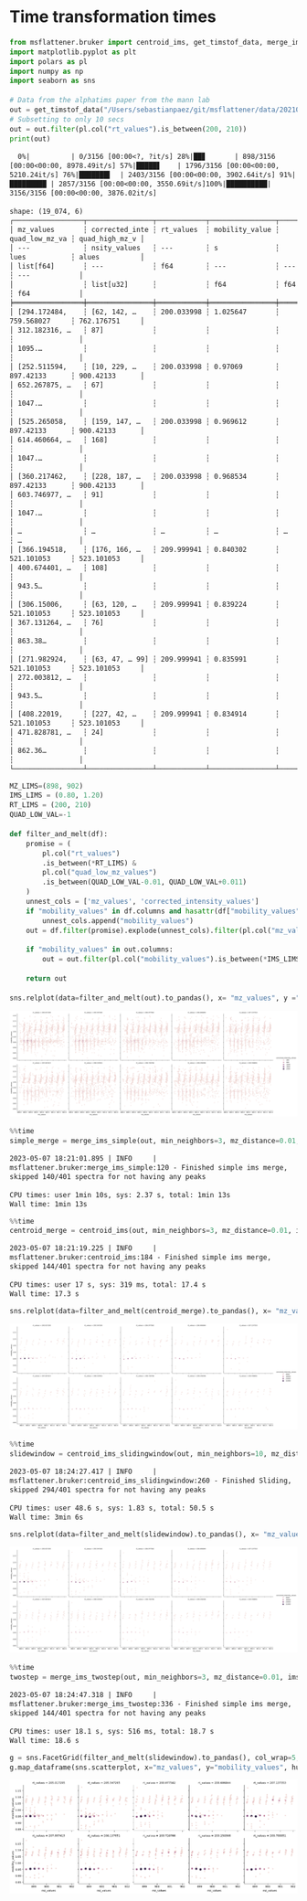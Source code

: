 # Time transformation times

``` python
from msflattener.bruker import centroid_ims, get_timstof_data, merge_ims_simple, centroid_ims_slidingwindow, merge_ims_twostep
import matplotlib.pyplot as plt
import polars as pl
import numpy as np
import seaborn as sns

# Data from the alphatims paper from the mann lab
out = get_timstof_data("/Users/sebastianpaez/git/msflattener/data/20210510_TIMS03_EVO03_PaSk_MA_HeLa_50ng_5_6min_DDA_S1-B1_1_25185.d", progbar=False, safe=False)
# Subsetting to only 10 secs
out = out.filter(pl.col("rt_values").is_between(200, 210))
print(out)
```

      0%|          | 0/3156 [00:00<?, ?it/s] 28%|██▊       | 898/3156 [00:00<00:00, 8978.49it/s] 57%|█████▋    | 1796/3156 [00:00<00:00, 5210.24it/s] 76%|███████▌  | 2403/3156 [00:00<00:00, 3902.64it/s] 91%|█████████ | 2857/3156 [00:00<00:00, 3550.69it/s]100%|██████████| 3156/3156 [00:00<00:00, 3876.02it/s]

    shape: (19_074, 6)
    ┌─────────────────┬────────────────┬────────────┬────────────────┬────────────────┬────────────────┐
    │ mz_values       ┆ corrected_inte ┆ rt_values  ┆ mobility_value ┆ quad_low_mz_va ┆ quad_high_mz_v │
    │ ---             ┆ nsity_values   ┆ ---        ┆ s              ┆ lues           ┆ alues          │
    │ list[f64]       ┆ ---            ┆ f64        ┆ ---            ┆ ---            ┆ ---            │
    │                 ┆ list[u32]      ┆            ┆ f64            ┆ f64            ┆ f64            │
    ╞═════════════════╪════════════════╪════════════╪════════════════╪════════════════╪════════════════╡
    │ [294.172484,    ┆ [62, 142, …    ┆ 200.033998 ┆ 1.025647       ┆ 759.568027     ┆ 762.176751     │
    │ 312.182316, …   ┆ 87]            ┆            ┆                ┆                ┆                │
    │ 1095.…          ┆                ┆            ┆                ┆                ┆                │
    │ [252.511594,    ┆ [10, 229, …    ┆ 200.033998 ┆ 0.97069        ┆ 897.42133      ┆ 900.42133      │
    │ 652.267875, …   ┆ 67]            ┆            ┆                ┆                ┆                │
    │ 1047.…          ┆                ┆            ┆                ┆                ┆                │
    │ [525.265058,    ┆ [159, 147, …   ┆ 200.033998 ┆ 0.969612       ┆ 897.42133      ┆ 900.42133      │
    │ 614.460664, …   ┆ 168]           ┆            ┆                ┆                ┆                │
    │ 1047.…          ┆                ┆            ┆                ┆                ┆                │
    │ [360.217462,    ┆ [228, 187, …   ┆ 200.033998 ┆ 0.968534       ┆ 897.42133      ┆ 900.42133      │
    │ 603.746977, …   ┆ 91]            ┆            ┆                ┆                ┆                │
    │ 1047.…          ┆                ┆            ┆                ┆                ┆                │
    │ …               ┆ …              ┆ …          ┆ …              ┆ …              ┆ …              │
    │ [366.194518,    ┆ [176, 166, …   ┆ 209.999941 ┆ 0.840302       ┆ 521.101053     ┆ 523.101053     │
    │ 400.674401, …   ┆ 108]           ┆            ┆                ┆                ┆                │
    │ 943.5…          ┆                ┆            ┆                ┆                ┆                │
    │ [306.15006,     ┆ [63, 120, …    ┆ 209.999941 ┆ 0.839224       ┆ 521.101053     ┆ 523.101053     │
    │ 367.131264, …   ┆ 76]            ┆            ┆                ┆                ┆                │
    │ 863.38…         ┆                ┆            ┆                ┆                ┆                │
    │ [271.982924,    ┆ [63, 47, … 99] ┆ 209.999941 ┆ 0.835991       ┆ 521.101053     ┆ 523.101053     │
    │ 272.003812, …   ┆                ┆            ┆                ┆                ┆                │
    │ 943.5…          ┆                ┆            ┆                ┆                ┆                │
    │ [408.22019,     ┆ [227, 42, …    ┆ 209.999941 ┆ 0.834914       ┆ 521.101053     ┆ 523.101053     │
    │ 471.828781, …   ┆ 24]            ┆            ┆                ┆                ┆                │
    │ 862.36…         ┆                ┆            ┆                ┆                ┆                │
    └─────────────────┴────────────────┴────────────┴────────────────┴────────────────┴────────────────┘

``` python
MZ_LIMS=(898, 902)
IMS_LIMS = (0.80, 1.20)
RT_LIMS = (200, 210)
QUAD_LOW_VAL=-1

def filter_and_melt(df):
    promise = (
        pl.col("rt_values")
        .is_between(*RT_LIMS) & 
        pl.col("quad_low_mz_values")
        .is_between(QUAD_LOW_VAL-0.01, QUAD_LOW_VAL+0.011)
    )
    unnest_cols = ['mz_values', 'corrected_intensity_values']
    if "mobility_values" in df.columns and hasattr(df["mobility_values"][0], "__len__"):
        unnest_cols.append("mobility_values")
    out = df.filter(promise).explode(unnest_cols).filter(pl.col("mz_values").is_between(*MZ_LIMS)).filter(pl.col("rt_values").is_between(205, 210))

    if "mobility_values" in out.columns:
        out = out.filter(pl.col("mobility_values").is_between(*IMS_LIMS))

    return out

sns.relplot(data=filter_and_melt(out).to_pandas(), x= "mz_values", y ="mobility_values", col="rt_values", size="corrected_intensity_values", hue="corrected_intensity_values", col_wrap=5)
```

![](time_transformations_files/figure-commonmark/cell-3-output-1.png)

``` python
%%time
simple_merge = merge_ims_simple(out, min_neighbors=3, mz_distance=0.01, progbar=False)
```

    2023-05-07 18:21:01.895 | INFO     | msflattener.bruker:merge_ims_simple:120 - Finished simple ims merge, skipped 140/401 spectra for not having any peaks

    CPU times: user 1min 10s, sys: 2.37 s, total: 1min 13s
    Wall time: 1min 13s

``` python
%%time
centroid_merge = centroid_ims(out, min_neighbors=3, mz_distance=0.01, ims_distance=0.01, progbar=False)
```

    2023-05-07 18:21:19.225 | INFO     | msflattener.bruker:centroid_ims:184 - Finished simple ims merge, skipped 144/401 spectra for not having any peaks

    CPU times: user 17 s, sys: 319 ms, total: 17.4 s
    Wall time: 17.3 s

``` python
sns.relplot(data=filter_and_melt(centroid_merge).to_pandas(), x= "mz_values", y ="mobility_values", col="rt_values", size="corrected_intensity_values", hue="corrected_intensity_values", col_wrap=5)
```

![](time_transformations_files/figure-commonmark/cell-6-output-1.png)

``` python
%%time
slidewindow = centroid_ims_slidingwindow(out, min_neighbors=10, mz_distance=0.01, ims_distance=0.01, rt_distance=2, progbar=False)
```

    2023-05-07 18:24:27.417 | INFO     | msflattener.bruker:centroid_ims_slidingwindow:260 - Finished Sliding, skipped 294/401 spectra for not having any peaks

    CPU times: user 48.6 s, sys: 1.83 s, total: 50.5 s
    Wall time: 3min 6s

``` python
sns.relplot(data=filter_and_melt(slidewindow).to_pandas(), x= "mz_values", y ="mobility_values", col="rt_values", size="corrected_intensity_values", hue="corrected_intensity_values", col_wrap=5)
```

![](time_transformations_files/figure-commonmark/cell-8-output-1.png)

``` python
%%time
twostep = merge_ims_twostep(out, min_neighbors=3, mz_distance=0.01, ims_distance=0.01, progbar=False)
```

    2023-05-07 18:24:47.318 | INFO     | msflattener.bruker:merge_ims_twostep:336 - Finished simple ims merge, skipped 144/401 spectra for not having any peaks

    CPU times: user 18.1 s, sys: 516 ms, total: 18.7 s
    Wall time: 18.6 s

``` python
g = sns.FacetGrid(filter_and_melt(slidewindow).to_pandas(), col_wrap=5, col="rt_values")
g.map_dataframe(sns.scatterplot, x="mz_values", y="mobility_values", hue="corrected_intensity_values", size="corrected_intensity_values")
```

![](time_transformations_files/figure-commonmark/cell-10-output-1.png)
